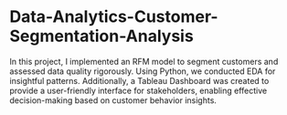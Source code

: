 # Data-Analytics-Customer-Segmentation-Analysis
In this project, I implemented an RFM model to segment customers and assessed data quality rigorously. Using Python, we conducted EDA for insightful patterns. Additionally, a Tableau Dashboard was created to provide a user-friendly interface for stakeholders, enabling effective decision-making based on customer behavior insights.
